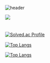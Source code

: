 
![header](https://capsule-render.vercel.app/api?type=soft&color=auto&height=150&section=header&text=ParkKyuIl&fontSize=80&animation=twinkling)

<a href="https://hits.seeyoufarm.com"><img src="https://hits.seeyoufarm.com/api/count/incr/badge.svg?url=https%3A%2F%2Fgithub.com%2FParkKyuIl&count_bg=%2379C83D&title_bg=%23555555&icon=&icon_color=%23E7E7E7&title=hits&edge_flat=false"/></a>
#
[![Solved.ac Profile](http://mazassumnida.wtf/api/v2/generate_badge?boj=totopark0)](https://solved.ac/totopark0/)
   


[![Top Langs](https://github-readme-stats.vercel.app/api?username=parkkyuil&count_private=true&include_all_commits=true&show_icons=true&theme=radical)](https://github.com/anuraghazra/github-readme-stats)　　　　　　　　　　　　　　　

[![Top Langs](https://github-readme-stats.vercel.app/api/top-langs/?username=totopark0&layout=compact)](https://github.com/anuraghazra/github-readme-stats)





